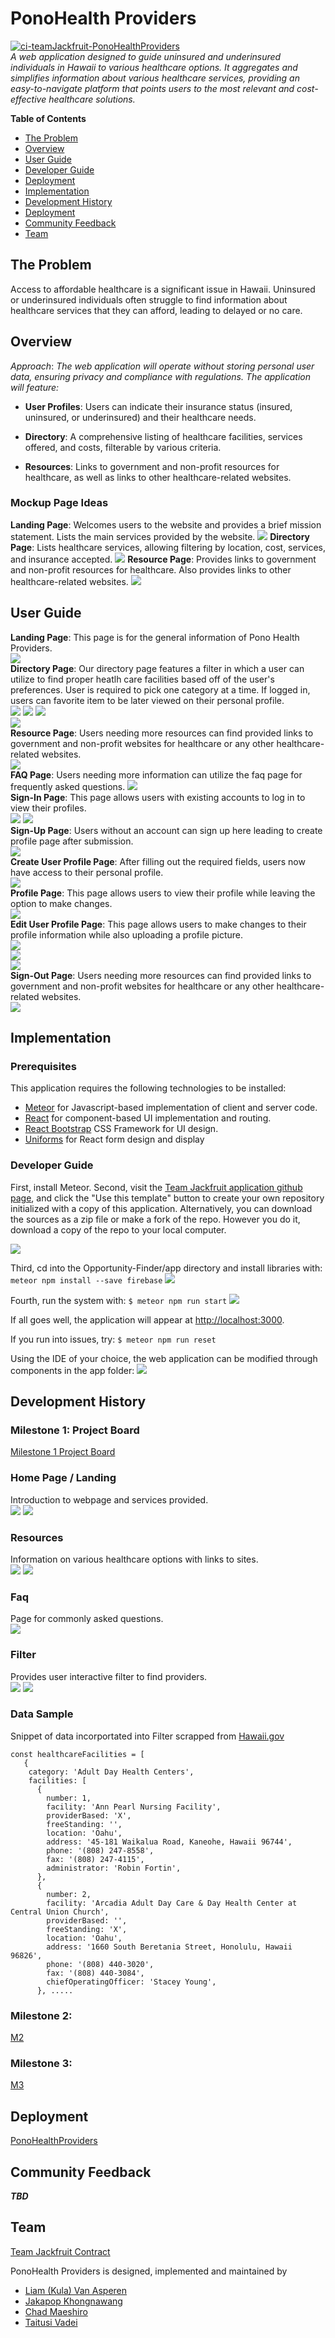 # PonoHealth Providers
[![ci-teamJackfruit-PonoHealthProviders](https://github.com/team-jackfruit/PonoHealthProviders/actions/workflows/ci.yml/badge.svg)](https://github.com/team-jackfruit/PonoHealthProviders/actions/workflows/ci.yml)   
*A web application designed to guide uninsured and underinsured individuals in Hawaii to various healthcare options. It aggregates and simplifies information about various healthcare services, providing an easy-to-navigate platform that points users to the most relevant and cost-effective healthcare solutions.*

**Table of Contents**

   - [The Problem](#the-problem)
   - [Overview](#overview)
   - [User Guide](#user-guide)
   - [Developer Guide](#developer-guide)
   - [Deployment](#deployment)
   - [Implementation](#implementation)
   - [Development History](#development-history)
   - [Deployment](#deployment)
   - [Community Feedback](#community-feedback)
   - [Team](#team)

## The Problem

Access to affordable healthcare is a significant issue in Hawaii. Uninsured or underinsured individuals often struggle to find information about healthcare services that they can afford, leading to delayed or no care.

## Overview

*Approach*: *The web application will operate without storing personal user data, ensuring privacy and compliance with regulations. The application will feature:*

* **User Profiles**: Users can indicate their insurance status (insured, uninsured, or underinsured) and their healthcare needs.

* **Directory**: A comprehensive listing of healthcare facilities, services offered, and costs, filterable by various criteria.

* **Resources**: Links to government and non-profit resources for healthcare, as well as links to other healthcare-related websites.

### Mockup Page Ideas
**Landing Page**: Welcomes users to the website and provides a brief mission statement. Lists the main services provided by the website.
<img src="doc/Landing_Page.png">
**Directory Page**: Lists healthcare services, allowing filtering by location, cost, services, and insurance accepted.
<img src="doc/Directory_Page.png">
**Resource Page**: Provides links to government and non-profit resources for healthcare. Also provides links to other healthcare-related websites.
<img src="doc/Resource_Page.png">

## User Guide
**Landing Page**: This page is for the general information of Pono Health Providers.   
<img src="doc/finalLand.PNG">   
**Directory Page**: Our directory page features a filter in which a user can utilize to find proper heatlh care facilities based off of the user's preferences. User is required to pick one category at a time. If logged in, users can favorite item to be later viewed on their personal profile.   
<img src="doc/newfilter1.PNG">
<img src="doc/newfilter2.PNG">
<img src="doc/newfilter3.PNG">   
<img src="doc/picture.PNG">  
**Resource Page**: Users needing more resources can find provided links to government and non-profit websites for healthcare or any other healthcare-related websites.   
<img src="doc/newresource.PNG">   
**FAQ Page**: Users needing more information can utilize the faq page for frequently asked questions.
<img src="doc/newfaq.PNG">   
**Sign-In Page**: This page allows users with existing accounts to log in to view their profiles.   
<img src="doc/M2/updatedSignIn.PNG">
<img src="doc/M2/SignedIn.PNG">   
**Sign-Up Page**: Users without an account can sign up here leading to create profile page after submission.   
<img src="doc/M2/updatedSignUp.PNG">   
**Create User Profile Page**: After filling out the required fields, users now have access to their personal profile.   
<img src="doc/M2/createUser.PNG">   
**Profile Page**: This page allows users to view their profile while leaving the option to make changes.   
<img src="doc/M2/Profile.PNG">   
**Edit User Profile Page**: This page allows users to make changes to their profile information while also uploading a profile picture.   
<img src="doc/stack.PNG">   
<img src="doc/stack2.PNG">   
<img src="doc/newfilter4.PNG">   
**Sign-Out Page**: Users needing more resources can find provided links to government and non-profit websites for healthcare or any other healthcare-related websites.   
<img src="doc/M2/SignOut.PNG">   

## Implementation
### Prerequisites
This application requires the following technologies to be installed:
* [Meteor](https://www.meteor.com/install) for Javascript-based implementation of client and server code.
* [React](https://reactjs.org/) for component-based UI implementation and routing.
* [React Bootstrap](https://react-bootstrap.github.io/) CSS Framework for UI design.
* [Uniforms](https://uniforms.tools/) for React form design and display

### Developer Guide
First, install Meteor.
Second, visit the [Team Jackfruit application github page](https://github.com/team-jackfruit), and click the "Use this template" button to create your own repository initialized with a copy of this application. Alternatively, you can download the sources as a zip file or make a fork of the repo. However you do it, download a copy of the repo to your local computer.

<img src="doc/DevGuide/1.PNG">   

Third, cd into the Opportunity-Finder/app directory and install libraries with:
`meteor npm install --save firebase`
<img src="doc/DevGuide/4.PNG">   

Fourth, run the system with:
`$ meteor npm run start`
<img src="doc/DevGuide/3.PNG">   

If all goes well, the application will appear at [http://localhost:3000](http://localhost:3000).

If you run into issues, try:
`$ meteor npm run reset`

Using the IDE of your choice, the web application can be modified through components in the app folder:
<img src="doc/DevGuide/5.PNG">   

## Development History
### Milestone 1: Project Board
[Milestone 1 Project Board](https://github.com/orgs/team-jackfruit/projects/3)

### Home Page / Landing
Introduction to webpage and services provided.   
<img src="doc/home.PNG">
<img src="doc/home2.PNG">

### Resources
Information on various healthcare options with links to sites.   
<img src="doc/Resources.PNG">
<img src="doc/Resources2.PNG">

### Faq
Page for commonly asked questions.   
<img src="doc/Faq.PNG">

### Filter
Provides user interactive filter to find providers.    
<img src="doc/filter.PNG">
<img src="doc/FilterTest.PNG">

### Data Sample

Snippet of data incorportated into Filter scrapped from [Hawaii.gov](https://health.hawaii.gov/ohca/medicare-facilities/)

```
const healthcareFacilities = [
   {
    category: 'Adult Day Health Centers',
    facilities: [
      {
        number: 1,
        facility: 'Ann Pearl Nursing Facility',
        providerBased: 'X',
        freeStanding: '',
        location: 'Oahu',
        address: '45-181 Waikalua Road, Kaneohe, Hawaii 96744',
        phone: '(808) 247-8558',
        fax: '(808) 247-4115',
        administrator: 'Robin Fortin',
      },
      {
        number: 2,
        facility: 'Arcadia Adult Day Care & Day Health Center at Central Union Church',
        providerBased: '',
        freeStanding: 'X',
        location: 'Oahu',
        address: '1660 South Beretania Street, Honolulu, Hawaii 96826',
        phone: '(808) 440-3020',
        fax: '(808) 440-3084',
        chiefOperatingOfficer: 'Stacey Young',
      }, .....
```

### Milestone 2: 
[M2](https://github.com/orgs/team-jackfruit/projects/5/views/1)

### Milestone 3:
[M3](https://github.com/orgs/team-jackfruit/projects/7)

## Deployment
[PonoHealthProviders](https://ponohealthproviders.com/)

## Community Feedback
***TBD***

## Team
[Team Jackfruit Contract](https://docs.google.com/document/d/1qJgPv2CSdPikN0eX_icKm8f14ZhrNpCa6SEnEY4vdhk/edit?usp=sharing)

PonoHealth Providers is designed, implemented and maintained by
* [Liam (Kula) Van Asperen](https://liamkula.github.io/)
* [Jakapop Khongnawang](https://jakapop1.github.io/)
* [Chad Maeshiro](https://chadmaeshiro.github.io/)
* [Taitusi Vadei](https://tvadei.github.io/)
